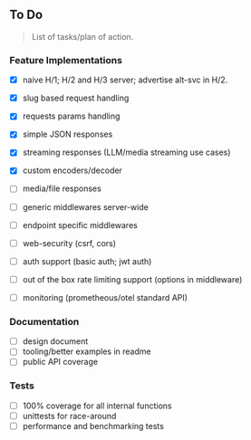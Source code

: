 ## To Do
> List of tasks/plan of action.

### Feature Implementations
+ [x] naive H/1; H/2 and H/3 server; advertise alt-svc in H/2.
+ [x] slug based request handling
+ [x] requests params handling
+ [x] simple JSON responses
+ [x] streaming responses (LLM/media streaming use cases)
+ [x] custom encoders/decoder
+ [ ] media/file responses
+ [ ] generic middlewares server-wide
+ [ ] endpoint specific middlewares
+ [ ] web-security (csrf, cors)
+ [ ] auth support (basic auth; jwt auth)
+ [ ] out of the box rate limiting support (options in middleware)
+ [ ] monitoring (prometheous/otel standard API)


### Documentation
+ [ ] design document
+ [ ] tooling/better examples in readme
+ [ ] public API coverage

### Tests
+ [ ] 100% coverage for all internal functions
+ [ ] unittests for race-around
+ [ ] performance and benchmarking tests
